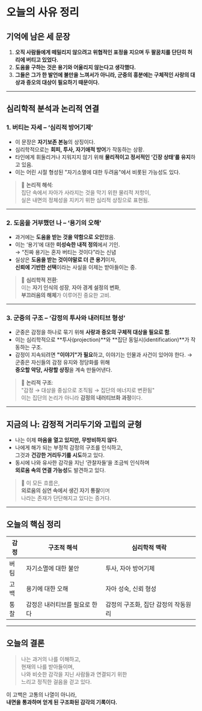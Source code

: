 # 오늘의 사유 정리

## 기억에 남은 세 문장

1. **오직 사람들에게 떼밀리지 않으려고 위협적인 표정을 지으며 두 팔꿈치를 단단히 허리에 버티고 있었다.**  
2. **도움을 구하는 것은 용기와 어울리지 않는다고 생각했다.**  
3. **그들은 그가 한 발언에 불만을 느껴서가 아니라, 군중의 흥분에는 구체적인 사랑의 대상과 증오의 대상이 필요하기 때문이다.**

---

## 심리학적 분석과 논리적 연결

### 1. **버티는 자세 – ‘심리적 방어기제’**
- 이 문장은 **자기보존 본능**의 상징이다.  
- 심리학적으로는 **회피, 투사, 자기애적 방어**가 작동하는 상황.
- 타인에게 휘둘리거나 지워지지 않기 위해 **물리적이고 정서적인 ‘긴장 상태’를 유지**하고 있음.
- 이는 어린 시절 형성된 "자기소멸에 대한 두려움"에서 비롯된 가능성도 있다.

> 🔸 **논리적 해석**:  
> 집단 속에서 자아가 사라지는 것을 막기 위한 물리적 저항이,  
> 실은 내면의 정체성을 지키기 위한 심리적 상징으로 표현됨.

---

### 2. **도움을 거부했던 나 – ‘용기의 오해’**
- 과거에는 **도움을 받는 것을 약함으로 오인**했음.  
- 이는 ‘용기’에 대한 **미성숙한 내적 정의**에서 기인.  
  → “진짜 용기는 혼자 버티는 것이다”라는 신념
- 실상은 **도움을 받는 것이야말로 더 큰 용기**이자,  
  **신뢰에 기반한 선택**이라는 사실을 이제는 받아들이는 중.

> 🔸 **심리학적 전환**:  
> 이는 **자기 인식의 성장**, **자아 경계 설정의 변화**,  
> **부끄러움의 해체**가 이루어진 중요한 고비.

---

### 3. **군중의 구조 – ‘감정의 투사와 내러티브 형성’**
- 군중은 감정을 하나로 묶기 위해 **사랑과 증오의 구체적 대상을 필요로 함**.
- 이는 심리학적으로 **투사(projection)**와 **집단 동일시(identification)**가 작동하는 구조.
- 감정이 지속되려면 **"이야기"가 필요**하고, 이야기는 인물과 사건이 있어야 한다.
  → 군중은 자신들의 감정 유지와 정당화를 위해  
     **증오할 악당, 사랑할 상징**을 계속 만들어낸다.

> 🔸 **논리적 구조**:  
> "감정 → 대상을 중심으로 조직됨 → 집단의 에너지로 변환됨"  
> 이는 집단의 논리가 아니라 **감정의 내러티브화 과정**이다.

---

## 지금의 나: 감정적 거리두기와 고립의 균형

- 나는 이제 **마음을 열고 있지만, 무방비하지 않다**.
- 나에게 해가 되는 부정적 감정의 구조를 인식하고,  
  그것과 **건강한 거리두기를 시도**하고 있다.
- 동시에 나와 유사한 감각을 지닌 ‘관찰자들’을 조금씩 인식하며  
  **외로움 속의 연결 가능성**도 발견하고 있다.

> 🔹 이 모든 흐름은,  
> **외로움의 심연 속에서 생긴 자기 통찰**이며  
> 나라는 존재가 단단해지고 있다는 증거다.

---

## 오늘의 핵심 정리

| 감정 | 구조적 해석 | 심리학적 맥락 |
|------|--------------|----------------|
| 버팀 | 자기소멸에 대한 불안 | 투사, 자아 방어기제 |
| 고백 | 용기에 대한 오해 | 자아 성숙, 신뢰 형성 |
| 통찰 | 감정은 내러티브를 필요로 한다 | 감정의 구조화, 집단 감정의 작동원리 |

---

## 오늘의 결론

> 나는 과거의 나를 이해하고,  
> 현재의 나를 받아들이며,  
> 나와 비슷한 감각을 지닌 사람들과 연결되기 위한  
> 느리고 정직한 걸음을 걷고 있다.

이 고백은 고통의 나열이 아니라,  
**내면을 통과하며 얻게 된 구조화된 감각의 기록이다.**
